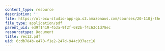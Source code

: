 ```yaml
---
content_type: resource
description: ''
file: https://ol-ocw-studio-app-qa.s3.amazonaws.com/courses/20-110j-thermodynamics-of-biomolecular-systems-fall-2005/6cdb784be470f1e2247d944c937acc16_rec12.pdf
file_type: application/pdf
parent_uid: ed9f1419-4b3a-9f2f-682b-f4c63c1d78ec
resourcetype: Document
title: rec12.pdf
uid: 6cdb784b-e470-f1e2-247d-944c937acc16
---
```

